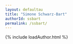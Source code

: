```yaml
---
layout: defaultau
title: "Simone Schwarz-Bart"
authorId: ssbart
permalink: /ssbart/
---
```

{% include loadAuthor.html %}
<script>
    $(document).ready(function(){
        showAuthorBio('{{ page.authorId }}');
   });
</script>